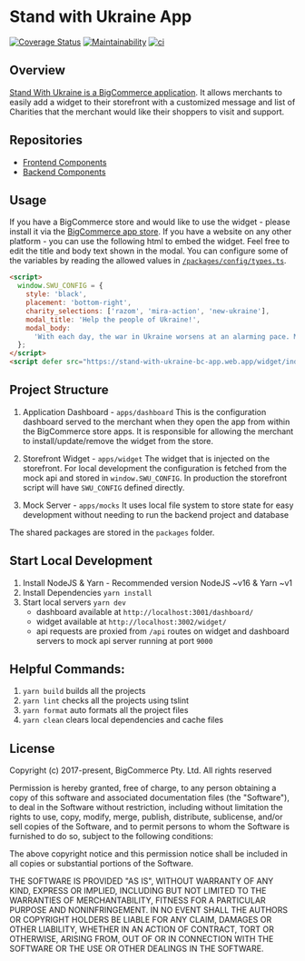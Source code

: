 # Stand with Ukraine App

[![Coverage Status][coverage_badge]][coverage]
[![Maintainability][maintainability_badge]][maintainability]
[![ci][action_badge]][action]

## Overview

[Stand With Ukraine is a BigCommerce application][app_store_link]. It allows merchants to easily add a widget to their storefront with a customized message and list of Charities that the merchant would like their shoppers to visit and support.

## Repositories

- [Frontend Components][frontend_repo]
- [Backend Components][backend_repo]

## Usage

If you have a BigCommerce store and would like to use the widget - please install it via the [BigCommerce app store][app_store_link].
If you have a website on any other platform - you can use the following html to embed the widget. Feel free to edit the title and body text shown in the modal. You can configure some of the variables by reading the allowed values in [`/packages/config/types.ts`](/packages/config/types.ts).

```html
<script>
  window.SWU_CONFIG = {
    style: 'black',
    placement: 'bottom-right',
    charity_selections: ['razom', 'mira-action', 'new-ukraine'],
    modal_title: 'Help the people of Ukraine!',
    modal_body:
      'With each day, the war in Ukraine worsens at an alarming pace. Millions of civilians have lost their homes and many more are without basic necessities like food, water, and health care. Consider donating to one of the charities below and join us in showing support for Ukraine. All charities are trusted, non-profit organizations dedicated to Ukrainian relief efforts. It takes less than a minute.',
  };
</script>
<script defer src="https://stand-with-ukraine-bc-app.web.app/widget/index.js"></script>
```

## Project Structure

1. Application Dashboard - `apps/dashboard`
   This is the configuration dashboard served to the merchant when they open the app from within the BigCommerce store apps.
   It is responsible for allowing the merchant to install/update/remove the widget from the store.

2. Storefront Widget - `apps/widget`
   The widget that is injected on the storefront. For local development the configuration is fetched from the mock api and stored in `window.SWU_CONFIG`. In production the storefront script will have `SWU_CONFIG` defined directly.

3. Mock Server - `apps/mocks`
   It uses local file system to store state for easy development without needing to run the backend project and database

The shared packages are stored in the `packages` folder.

## Start Local Development

1. Install NodeJS & Yarn - Recommended version NodeJS ~v16 & Yarn ~v1
2. Install Dependencies `yarn install`
3. Start local servers `yarn dev`
   - dashboard available at `http://localhost:3001/dashboard/`
   - widget available at `http://localhost:3002/widget/`
   - api requests are proxied from `/api` routes on widget and dashboard servers to mock api server running at port `9000`

## Helpful Commands:

1. `yarn build` builds all the projects
2. `yarn lint` checks all the projects using tslint
3. `yarn format` auto formats all the project files
4. `yarn clean` clears local dependencies and cache files

## License

Copyright (c) 2017-present, BigCommerce Pty. Ltd. All rights reserved

Permission is hereby granted, free of charge, to any person obtaining a copy of this software and associated
documentation files (the "Software"), to deal in the Software without restriction, including without limitation the
rights to use, copy, modify, merge, publish, distribute, sublicense, and/or sell copies of the Software, and to permit
persons to whom the Software is furnished to do so, subject to the following conditions:

The above copyright notice and this permission notice shall be included in all copies or substantial portions of the
Software.

THE SOFTWARE IS PROVIDED "AS IS", WITHOUT WARRANTY OF ANY KIND, EXPRESS OR IMPLIED, INCLUDING BUT NOT LIMITED TO THE
WARRANTIES OF MERCHANTABILITY, FITNESS FOR A PARTICULAR PURPOSE AND NONINFRINGEMENT. IN NO EVENT SHALL THE AUTHORS OR
COPYRIGHT HOLDERS BE LIABLE FOR ANY CLAIM, DAMAGES OR OTHER LIABILITY, WHETHER IN AN ACTION OF CONTRACT, TORT OR
OTHERWISE, ARISING FROM, OUT OF OR IN CONNECTION WITH THE SOFTWARE OR THE USE OR OTHER DEALINGS IN THE SOFTWARE.

[app_store_link]: https://www.bigcommerce.com/apps/stand-with-ukraine/ 'BigCommerce App Store - Stand with Ukraine'
[frontend_repo]: https://github.com/bigcommerce/stand-with-ukraine-frontend
[backend_repo]: https://github.com/bigcommerce/stand-with-ukraine-backend
[action]: https://github.com/bigcommerce/stand-with-ukraine-frontend/actions/workflows/main.yml
[action_badge]: https://github.com/bigcommerce/stand-with-ukraine-frontend/actions/workflows/main.yml/badge.svg
[maintainability]: https://codeclimate.com/github/bigcommerce/stand-with-ukraine-frontend/maintainability
[maintainability_badge]: https://api.codeclimate.com/v1/badges/7f119b0cec2847449450/maintainability
[coverage_badge]: https://coveralls.io/repos/github/bigcommerce/stand-with-ukraine-frontend/badge.svg?branch=main
[coverage]: https://coveralls.io/github/bigcommerce/stand-with-ukraine-frontend?branch=main

